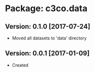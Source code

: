 # Package: c3co.data

## Version: 0.1.0 [2017-07-24]

* Moved all datasets to 'data' directory

## Version: 0.0.1 [2017-01-09]

* Created
